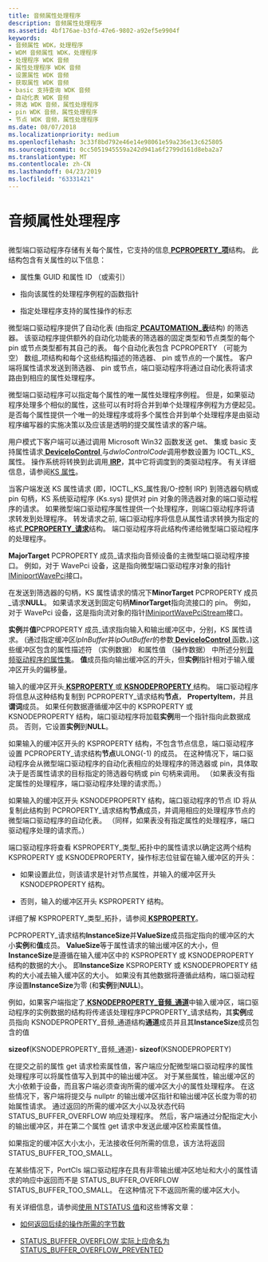 ```yaml
---
title: 音频属性处理程序
description: 音频属性处理程序
ms.assetid: 4bf176ae-b3fd-47e6-9802-a92ef5e9904f
keywords:
- 音频属性 WDK，处理程序
- WDM 音频属性 WDK，处理程序
- 处理程序 WDK 音频
- 属性处理程序 WDK 音频
- 设置属性 WDK 音频
- 获取属性 WDK 音频
- basic 支持查询 WDK 音频
- 自动化表 WDK 音频
- 筛选 WDK 音频，属性处理程序
- pin WDK 音频，属性处理程序
- 节点 WDK 音频，属性处理程序
ms.date: 08/07/2018
ms.localizationpriority: medium
ms.openlocfilehash: 3c33f8bd792e46e14e98061e59a236e13c625805
ms.sourcegitcommit: 0cc5051945559a242d941a6f2799d161d8eba2a7
ms.translationtype: MT
ms.contentlocale: zh-CN
ms.lasthandoff: 04/23/2019
ms.locfileid: "63331421"
---
```

# <a name="audio-property-handlers"></a>音频属性处理程序


## <span id="audio_property_handlers"></span><span id="AUDIO_PROPERTY_HANDLERS"></span>


微型端口驱动程序存储有关每个属性，它支持的信息[ **PCPROPERTY\_项**](https://msdn.microsoft.com/library/windows/hardware/ff537722)结构。 此结构包含有关属性的以下信息：

-   属性集 GUID 和属性 ID （或索引）

-   指向该属性的处理程序例程的函数指针

-   指定处理程序支持的属性操作的标志

微型端口驱动程序提供了自动化表 (由指定[ **PCAUTOMATION\_表**](https://msdn.microsoft.com/library/windows/hardware/ff537685)结构) 的筛选器。 该驱动程序提供额外的自动化功能表的筛选器的固定类型和节点类型的每个 pin 或节点类型都有其自己的表。 每个自动化表包含 PCPROPERTY （可能为空） 数组\_项结构和每个这些结构描述的筛选器、 pin 或节点的一个属性。 客户端将属性请求发送到筛选器、 pin 或节点，端口驱动程序将通过自动化表将请求路由到相应的属性处理程序。

微型端口驱动程序可以指定每个属性的唯一属性处理程序例程。 但是，如果驱动程序处理多个相似的属性，这些可以有时将合并到单个处理程序例程为方便起见。 是否每个属性提供一个唯一的处理程序或将多个属性合并到单个处理程序是由驱动程序编写器的实施决策以及应该是透明的提交属性请求的客户端。

用户模式下客户端可以通过调用 Microsoft Win32 函数发送 get、 集或 basic 支持属性请求[ **DeviceIoControl** ](https://msdn.microsoft.com/library/windows/desktop/aa363216)与*dwIoControlCode*调用参数设置为 IOCTL\_KS\_属性。 操作系统将转换到此调用[ **IRP**](https://msdn.microsoft.com/library/windows/hardware/ff550694)，其中它将调度到的类驱动程序。 有关详细信息，请参阅[KS 属性](https://msdn.microsoft.com/library/windows/hardware/ff567671)。

当客户端发送 KS 属性请求 (即，IOCTL\_KS\_属性我/O-控制 IRP) 到筛选器句柄或 pin 句柄，KS 系统驱动程序 (Ks.sys) 提供对 pin 对象的筛选器对象的端口驱动程序的请求。 如果微型端口驱动程序属性提供一个处理程序，则端口驱动程序将请求转发到处理程序。 转发请求之前, 端口驱动程序将信息从属性请求转换为指定的格式[ **PCPROPERTY\_请求**](https://msdn.microsoft.com/library/windows/hardware/ff537723)结构。 端口驱动程序将此结构传递给微型端口驱动程序的处理程序。

**MajorTarget** PCPROPERTY 成员\_请求指向音频设备的主微型端口驱动程序接口。 例如，对于 WavePci 设备，这是指向微型端口驱动程序对象的指针[IMiniportWavePci](https://msdn.microsoft.com/library/windows/hardware/ff536724)接口。

在发送到筛选器的句柄，KS 属性请求的情况下**MinorTarget** PCPROPERTY 成员\_请求**NULL**。 如果请求发送到固定句柄**MinorTarget**指向流接口的 pin。 例如，对于 WavePci 设备，这是指向流对象的指针[IMiniportWavePciStream](https://msdn.microsoft.com/library/windows/hardware/ff536725)接口。

**实例**并**值**PCPROPERTY 成员\_请求指向输入和输出缓冲区中，分别，KS 属性请求。 (通过指定缓冲区*lpInBuffer*并*lpOutBuffer*的参数[ **DeviceIoControl** ](https://msdn.microsoft.com/library/windows/desktop/aa363216)函数。)这些缓冲区包含的属性描述符 （实例数据） 和属性值 （操作数据） 中所述分别[音频驱动程序的属性集](https://msdn.microsoft.com/library/windows/hardware/ff536197)。 **值**成员指向输出缓冲区的开头，但**实例**指针相对于输入缓冲区开头的偏移量。

输入的缓冲区开头[ **KSPROPERTY** ](https://msdn.microsoft.com/library/windows/hardware/ff564262)或[ **KSNODEPROPERTY** ](https://msdn.microsoft.com/library/windows/hardware/ff537143)结构。 端口驱动程序将信息从这种结构复制到 PCPROPERTY\_请求结构**节点**， **PropertyItem**，并且**谓词**成员。 如果任何数据遵循缓冲区中的 KSPROPERTY 或 KSNODEPROPERTY 结构，端口驱动程序将加载**实例**用一个指针指向此数据成员。 否则，它设置**实例**到**NULL**。

如果输入的缓冲区开头的 KSPROPERTY 结构，不包含节点信息，端口驱动程序设置 PCPROPERTY\_请求结构**节点**ULONG(-1) 的成员。 在这种情况下，端口驱动程序会从微型端口驱动程序的自动化表相应的处理程序的筛选器或 pin，具体取决于是否属性请求的目标指定的筛选器句柄或 pin 句柄来调用。 （如果表没有指定属性的处理程序，端口驱动程序处理的请求而。）

如果输入的缓冲区开头 KSNODEPROPERTY 结构，端口驱动程序的节点 ID 将从复制此结构到 PCPROPERTY\_请求结构**节点**成员，并调用相应的处理程序节点的微型端口驱动程序的自动化表。 （同样，如果表没有指定属性的处理程序，端口驱动程序处理的请求而。）

端口驱动程序将查看 KSPROPERTY\_类型\_拓扑中的属性请求以确定这两个结构 KSPROPERTY 或 KSNODEPROPERTY，操作标志位驻留在输入缓冲区的开头：

-   如果设置此位，则该请求是针对节点属性，并输入的缓冲区开头 KSNODEPROPERTY 结构。

-   否则，输入的缓冲区开头 KSPROPERTY 结构。

详细了解 KSPROPERTY\_类型\_拓扑，请参阅[ **KSPROPERTY**](https://msdn.microsoft.com/library/windows/hardware/ff564262)。

PCPROPERTY\_请求结构**InstanceSize**并**ValueSize**成员指定指向的缓冲区的大小**实例**和**值**成员。 **ValueSize**等于属性请求的输出缓冲区的大小，但**InstanceSize**是遵循在输入缓冲区中的 KSPROPERTY 或 KSNODEPROPERTY 结构的数据的大小。 即**InstanceSize** KSPROPERTY 或 KSNODEPROPERTY 结构的大小减去输入缓冲区的大小。 如果没有其他数据将遵循此结构，端口驱动程序设置**InstanceSize**为零 (和**实例**到**NULL**)。

例如，如果客户端指定了[ **KSNODEPROPERTY\_音频\_通道**](https://msdn.microsoft.com/library/windows/hardware/ff537145)中输入缓冲区，端口驱动程序的实例数据的结构将传递该处理程序PCPROPERTY\_请求结构，其**实例**成员指向 KSNODEPROPERTY\_音频\_通道结构**通道**成员并且其**InstanceSize**成员包含的值

**sizeof**(KSNODEPROPERTY\_音频\_通道)- **sizeof**(KSNODEPROPERTY)

在提交之前的属性 get 请求检索属性值，客户端应分配微型端口驱动程序的属性处理程序可以将属性值写入到其中的输出缓冲区。 对于某些属性，输出缓冲区的大小依赖于设备，而且客户端必须查询所需的缓冲区大小的属性处理程序。 在这些情况下，客户端将提交与 nullptr 的输出缓冲区指针和输出缓冲区长度为零的初始属性请求。 通过返回的所需的缓冲区大小以及状态代码 STATUS_BUFFER_OVERFLOW 响应处理程序。 然后，客户端通过分配指定大小的输出缓冲区，并在第二个属性 get 请求中发送此缓冲区检索属性值。
 
如果指定的缓冲区大小太小，无法接收任何所需的信息，该方法将返回 STATUS_BUFFER_TOO_SMALL。 
 
在某些情况下，PortCls 端口驱动程序在具有非零输出缓冲区地址和大小的属性请求的响应中返回而不是 STATUS_BUFFER_OVERFLOW STATUS_BUFFER_TOO_SMALL。 在这种情况下不返回所需的缓冲区大小。 
 
有关详细信息，请参阅[使用 NTSTATUS 值](https://docs.microsoft.com/windows-hardware/drivers/kernel/using-ntstatus-values)和这些博客文章：

- [如何返回后续的操作所需的字节数](https://blogs.msdn.microsoft.com/doronh/2006/12/12/how-to-return-the-number-of-bytes-required-for-a-subsequent-operation/)

- [STATUS_BUFFER_OVERFLOW 实际上应命名为 STATUS_BUFFER_OVERFLOW_PREVENTED](https://blogs.msdn.microsoft.com/oldnewthing/20080404-00/?p=22863)




 

 




